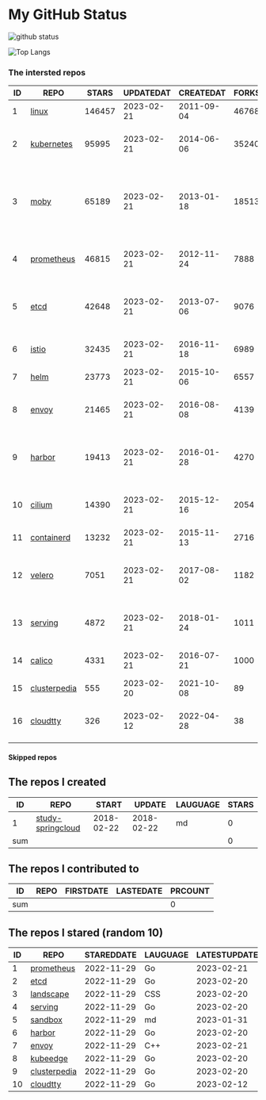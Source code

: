 # My GitHub Status

<img src="https://github-readme-stats-1.yihong0618.vercel.app/api?username=daoqingniu&show_icons=true&&&hide_title=true&count_private=true" alt="github status" />

![Top Langs](https://github-readme-stats-1.yihong0618.vercel.app/api/top-langs/?username=daoqingniu&layout=compact)

<!--START_SECTION:github_repos-->
### The intersted repos
| ID |                              REPO                               | STARS  | UPDATEDAT  | CREATEDAT  | FORKSCOUNT |                                              DESCRIPTIONS                                              |
|----|-----------------------------------------------------------------|--------|------------|------------|------------|--------------------------------------------------------------------------------------------------------|
|  1 | [linux](https://github.com/torvalds/linux)                      | 146457 | 2023-02-21 | 2011-09-04 |      46768 | Linux kernel source tree                                                                               |
|  2 | [kubernetes](https://github.com/kubernetes/kubernetes)          |  95995 | 2023-02-21 | 2014-06-06 |      35240 | Production-Grade Container Scheduling and Management                                                   |
|  3 | [moby](https://github.com/moby/moby)                            |  65189 | 2023-02-21 | 2013-01-18 |      18513 | Moby Project - a collaborative project for the container ecosystem to assemble container-based systems |
|  4 | [prometheus](https://github.com/prometheus/prometheus)          |  46815 | 2023-02-21 | 2012-11-24 |       7888 | The Prometheus monitoring system and time series database.                                             |
|  5 | [etcd](https://github.com/etcd-io/etcd)                         |  42648 | 2023-02-21 | 2013-07-06 |       9076 | Distributed reliable key-value store for the most critical data of a distributed system                |
|  6 | [istio](https://github.com/istio/istio)                         |  32435 | 2023-02-21 | 2016-11-18 |       6989 | Connect, secure, control, and observe services.                                                        |
|  7 | [helm](https://github.com/helm/helm)                            |  23773 | 2023-02-21 | 2015-10-06 |       6557 | The Kubernetes Package Manager                                                                         |
|  8 | [envoy](https://github.com/envoyproxy/envoy)                    |  21465 | 2023-02-21 | 2016-08-08 |       4139 | Cloud-native high-performance edge/middle/service proxy                                                |
|  9 | [harbor](https://github.com/goharbor/harbor)                    |  19413 | 2023-02-21 | 2016-01-28 |       4270 | An open source trusted cloud native registry project that stores, signs, and scans content.            |
| 10 | [cilium](https://github.com/cilium/cilium)                      |  14390 | 2023-02-21 | 2015-12-16 |       2054 | eBPF-based Networking, Security, and Observability                                                     |
| 11 | [containerd](https://github.com/containerd/containerd)          |  13232 | 2023-02-21 | 2015-11-13 |       2716 | An open and reliable container runtime                                                                 |
| 12 | [velero](https://github.com/vmware-tanzu/velero)                |   7051 | 2023-02-21 | 2017-08-02 |       1182 | Backup and migrate Kubernetes applications and their persistent volumes                                |
| 13 | [serving](https://github.com/knative/serving)                   |   4872 | 2023-02-21 | 2018-01-24 |       1011 | Kubernetes-based, scale-to-zero, request-driven compute                                                |
| 14 | [calico](https://github.com/projectcalico/calico)               |   4331 | 2023-02-21 | 2016-07-21 |       1000 | Cloud native networking and network security                                                           |
| 15 | [clusterpedia](https://github.com/clusterpedia-io/clusterpedia) |    555 | 2023-02-20 | 2021-10-08 |         89 | The Encyclopedia of Kubernetes clusters                                                                |
| 16 | [cloudtty](https://github.com/cloudtty/cloudtty)                |    326 | 2023-02-12 | 2022-04-28 |         38 | A Friendly Kubernetes CloudShell (Web Terminal) !                                                      |



#### Skipped repos
<!--END_SECTION:github_repos-->

<!--START_SECTION:my_github-->
## The repos I created
| ID  |                                 REPO                                 |   START    |   UPDATE   | LAUGUAGE | STARS |
|-----|----------------------------------------------------------------------|------------|------------|----------|-------|
|   1 | [study-springcloud](https://github.com/daoqingniu/study-springcloud) | 2018-02-22 | 2018-02-22 | md       |     0 |
| sum |                                                                      |            |            |          |     0 |

## The repos I contributed to
| ID  | REPO | FIRSTDATE | LASTEDATE | PRCOUNT |
|-----|------|-----------|-----------|---------|
| sum |      |           |           |       0 |

## The repos I stared (random 10)
| ID |                              REPO                               | STAREDDATE | LAUGUAGE | LATESTUPDATE |
|----|-----------------------------------------------------------------|------------|----------|--------------|
|  1 | [prometheus](https://github.com/prometheus/prometheus)          | 2022-11-29 | Go       | 2023-02-21   |
|  2 | [etcd](https://github.com/etcd-io/etcd)                         | 2022-11-29 | Go       | 2023-02-20   |
|  3 | [landscape](https://github.com/cncf/landscape)                  | 2022-11-29 | CSS      | 2023-02-20   |
|  4 | [serving](https://github.com/knative/serving)                   | 2022-11-29 | Go       | 2023-02-20   |
|  5 | [sandbox](https://github.com/cncf/sandbox)                      | 2022-11-29 | md       | 2023-01-31   |
|  6 | [harbor](https://github.com/goharbor/harbor)                    | 2022-11-29 | Go       | 2023-02-20   |
|  7 | [envoy](https://github.com/envoyproxy/envoy)                    | 2022-11-29 | C++      | 2023-02-21   |
|  8 | [kubeedge](https://github.com/kubeedge/kubeedge)                | 2022-11-29 | Go       | 2023-02-20   |
|  9 | [clusterpedia](https://github.com/clusterpedia-io/clusterpedia) | 2022-11-29 | Go       | 2023-02-20   |
| 10 | [cloudtty](https://github.com/cloudtty/cloudtty)                | 2022-11-29 | Go       | 2023-02-12   |

<!--END_SECTION:my_github-->

